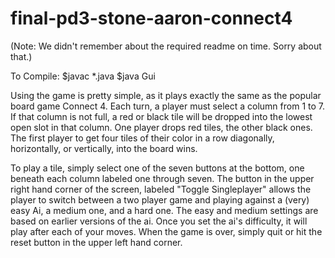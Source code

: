 final-pd3-stone-aaron-connect4
==============================
(Note: We didn't remember about the required readme on time. Sorry about that.)

To Compile:
$javac *.java
$java Gui

  Using the game is pretty simple, as it plays exactly the same as the popular board game Connect 4. Each turn, a player must select a column from 1 to 7. If that column is not full, a red or black tile will be dropped into the lowest open slot in that column. One player drops red tiles, the other black ones. The first player to get four tiles of their color in a row diagonally, horizontally, or vertically, into the board wins.
  
  To play a tile, simply select one of the seven buttons at the bottom, one beneath each column labeled one through seven. The button in the upper right hand corner of the screen, labeled "Toggle Singleplayer" allows the player to switch between a two player game and playing against a (very) easy Ai, a medium one, and a hard one. The easy and medium settings are based on earlier versions of the ai. Once you set the ai's difficulty, it will play after each of your moves. When the game is over, simply quit or hit the reset button in the upper left hand corner.
